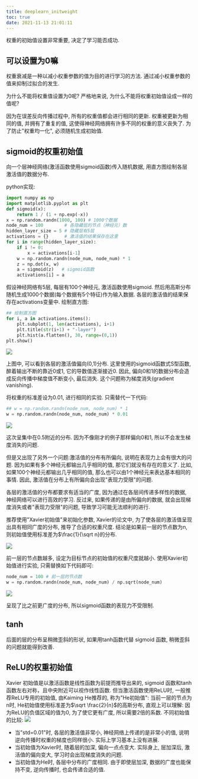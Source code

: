 ```yaml
---
title: deeplearn_initweight
toc: true
date: 2021-11-13 21:01:11
---
```



权重的初始值设置非常重要, 决定了学习能否成功.

## 可以设置为0嘛
权重衰减是一种以减小权重参数的值为目的进行学习的方法. 通过减小权重参数的值来抑制过拟合的发生.

为什么不能将权重值设置为0呢? 严格地来说, 为什么不能将权重初始值设成一样的值呢?

因为在误差反向传播过程中, 所有的权重值都会进行相同的更新. 权重被更新为相同的值, 并拥有了重复的值, 这使得神经网络拥有许多不同的权重的意义丧失了. 为了防止"权重均一化", 必须随机生成初始值.


## sigmoid的权重初始值
向一个层神经网络(激活函数使用sigmoid函数)传入随机数据, 用直方图绘制各层激活值的数据分布.

python实现:
```python
import numpy as np
import matplotlib.pyplot as plt
def sigmoid(x):
    return 1 / (1 + np.exp(-x))
x = np.random.randn(1000, 100) # 1000个数据
node_num = 100        # 各隐藏层的节点（神经元）数
hidden_layer_size = 5 # 隐藏层有5层
activations = {}      # 激活值的结果保存在这里
for i in range(hidden_layer_size):
    if i != 0:
        x = activations[i-1]
    w = np.random.randn(node_num, node_num) * 1
    z = np.dot(x, w)
    a = sigmoid(z)   # sigmoid函数
    activations[i] = a
```

假设神经网络有5层, 每层有100个神经元, 激活函数使用sigmoid. 然后用高斯分布随机生成1000个数据(每个数据有5个特征)作为输入数据. 各层的激活值的结果保存在activations变量中.
绘制直方图:
```python
## 绘制直方图
for i, a in activations.items():
    plt.subplot(1, len(activations), i+1)
    plt.title(str(i+1) + "-layer")
    plt.hist(a.flatten(), 30, range=(0,1))
plt.show()
```
![](./deeplearn_initweight/1.png)

上图中, 可以看到各层的激活值偏向(0,1)分布. 这里使用的sigmoid函数式S型函数, 醉着输出不断的靠近0或1, 它的导数值逐渐接近0. 因此, 偏向0和1的数据分布会造成反向传播中梯度值不断变小, 最后消失. 这个问题称为梯度消失(gradient vanishing).


将权重的标准差设为0.01, 进行相同的实验. 只需替代一下代码:
```python
## w = np.random.randn(node_num, node_num) * 1
w = np.random.randn(node_num, node_num) * 0.01
```
![](./deeplearn_initweight/2.png)

这次呈集中在0.5附近的分布. 因为不像刚才的例子那样偏向0和1, 所以不会发生梯度消失的问题. 

但是又出现了另外一个问题:激活值的分布有所偏向, 说明在表现力上会有很大的问题. 因为如果有多个神经元都输出几乎相同的值, 那它们就没有存在的意义了. 比如, 如果100个神经元都输出几乎相同的值, 那么也可以由1个神经元来表达基本相同的事情. 因此, 激活值在分布上有所偏向会出现"表现力受限"的问题.

各层的激活值的分布都要求有适当的广度, 因为通过在各层间传递多样性的数据, 神经网络可以进行高效的学习. 反过来, 如果传递的是由所偏向的数据, 就会出现梯度消失或者"表现力受限"的问题, 导致学习可能无法顺利的进行.

推荐使用"Xavier初始值"来初始化参数, Xavier的论文中, 为了使各层的激活值呈现出具有相同广度的分布, 推导了合适的权重尺度. 结论是如果前一层的节点数为n, 则初始值使用标准差为$\frac{1}{\sqrt n}的分布.

![](./deeplearn_initweight/3.png)

前一层的节点数越多, 设定为目标节点的初始值的权重尺度就越小.
使用Xavier初始值进行实验, 只需替换如下代码即可:
```python
node_num = 100 # 前一层的节点数
w = np.random.randn(node_num, node_num) / np.sqrt(node_num)
```
![](./deeplearn_initweight/4.png)

呈现了比之前更广度的分布, 所以sigmoid函数的表现力不受限制.


## tanh
后面的层的分布呈稍微歪斜的形状, 如果用tanh函数代替 sigmoid 函数, 稍微歪斜的问题就能得到改善. 


## ReLU的权重初始值
Xavier 初始值是以激活函数是线性函数为前提而推导出来的, sigmoid 函数和tanh 函数左右对称，且中央附近可以视作线性函数. 但当激活函数使用ReLU时, 一般推荐ReLU专用的初始值, 由Kaiming He推荐的, 称为"He初始值":
当前一层的节点为n时, He初始值使用标准差为$\sqrt \frac{2}{n}$的高斯分布, 直观上可以理解: 因为ReLU的负值区域的值为0, 为了使它更有广度, 所以需要2倍的系数.
不同初始值的比较:
![](./deeplearn_initweight/5.png)
- 当"std=0.01"时, 各层的激活值非常小, 神经网络上传递的是非常小的值, 说明逆向传播时权重的梯度也同样很小. 实际上学习基本上没有进展.
- 当初始值为Xavier时, 随着层的加深, 偏向一点点变大. 实际身上, 层加深后, 激活值的偏向变大, 学习时会出现梯度消失的问题.
- 当初始值为He时, 各层中分布的广度相同. 由于即使层加深, 数据的广度也能保持不变, 逆向传播时, 也会传递合适的值.

